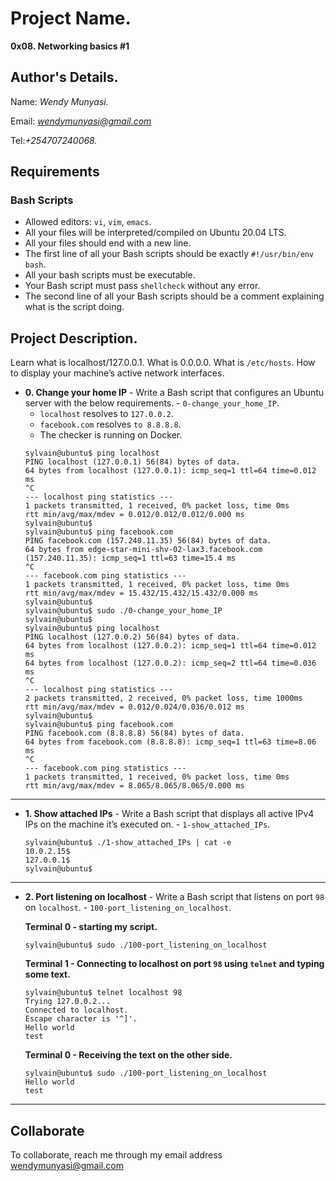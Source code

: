 # Project Name.
**0x08. Networking basics #1**

## Author's Details.
Name: *Wendy Munyasi.*

Email: *wendymunyasi@gmail.com*

Tel:*+254707240068.*

##  Requirements

### Bash Scripts
*   Allowed editors: `vi`, `vim`, `emacs`.
*   All your files will be interpreted/compiled on Ubuntu 20.04 LTS.
*   All your files should end with a new line.
*   The first line of all your Bash scripts should be exactly `#!/usr/bin/env bash`.
*   All your bash scripts must be executable.
*   Your Bash script must pass `shellcheck` without any error.
*   The second line of all your Bash scripts should be a comment explaining what is the script doing.

## Project Description.
Learn what is localhost/127.0.0.1.
What is 0.0.0.0.
What is `/etc/hosts`.
How to display your machine’s active network interfaces.


* **0. Change your home IP** - Write a Bash script that configures an Ubuntu server with the below requirements. - `0-change_your_home_IP`.
    *   `localhost` resolves to `127.0.0.2`.
    *   `facebook.com` resolves `to 8.8.8.8`.
    *   The checker is running on Docker.
    ```
    sylvain@ubuntu$ ping localhost
    PING localhost (127.0.0.1) 56(84) bytes of data.
    64 bytes from localhost (127.0.0.1): icmp_seq=1 ttl=64 time=0.012 ms
    ^C
    --- localhost ping statistics ---
    1 packets transmitted, 1 received, 0% packet loss, time 0ms
    rtt min/avg/max/mdev = 0.012/0.012/0.012/0.000 ms
    sylvain@ubuntu$
    sylvain@ubuntu$ ping facebook.com
    PING facebook.com (157.240.11.35) 56(84) bytes of data.
    64 bytes from edge-star-mini-shv-02-lax3.facebook.com (157.240.11.35): icmp_seq=1 ttl=63 time=15.4 ms
    ^C
    --- facebook.com ping statistics ---
    1 packets transmitted, 1 received, 0% packet loss, time 0ms
    rtt min/avg/max/mdev = 15.432/15.432/15.432/0.000 ms
    sylvain@ubuntu$
    sylvain@ubuntu$ sudo ./0-change_your_home_IP
    sylvain@ubuntu$
    sylvain@ubuntu$ ping localhost
    PING localhost (127.0.0.2) 56(84) bytes of data.
    64 bytes from localhost (127.0.0.2): icmp_seq=1 ttl=64 time=0.012 ms
    64 bytes from localhost (127.0.0.2): icmp_seq=2 ttl=64 time=0.036 ms
    ^C
    --- localhost ping statistics ---
    2 packets transmitted, 2 received, 0% packet loss, time 1000ms
    rtt min/avg/max/mdev = 0.012/0.024/0.036/0.012 ms
    sylvain@ubuntu$
    sylvain@ubuntu$ ping facebook.com
    PING facebook.com (8.8.8.8) 56(84) bytes of data.
    64 bytes from facebook.com (8.8.8.8): icmp_seq=1 ttl=63 time=8.06 ms
    ^C
    --- facebook.com ping statistics ---
    1 packets transmitted, 1 received, 0% packet loss, time 0ms
    rtt min/avg/max/mdev = 8.065/8.065/8.065/0.000 ms
    ```
---

* **1. Show attached IPs** - Write a Bash script that displays all active IPv4 IPs on the machine it’s executed on. - `1-show_attached_IPs`.
    ```
    sylvain@ubuntu$ ./1-show_attached_IPs | cat -e
    10.0.2.15$
    127.0.0.1$
    sylvain@ubuntu$
    ```
---

* **2. Port listening on localhost** - Write a Bash script that listens on port `98` on `localhost`. - `100-port_listening_on_localhost`.

    **Terminal 0 - starting my script.**
    ```
    sylvain@ubuntu$ sudo ./100-port_listening_on_localhost
    ```

    **Terminal 1 - Connecting to localhost on port `98` using `telnet` and typing some text.**
    ```
    sylvain@ubuntu$ telnet localhost 98
    Trying 127.0.0.2...
    Connected to localhost.
    Escape character is '^]'.
    Hello world
    test
    ```

    **Terminal 0 - Receiving the text on the other side.**
    ```
    sylvain@ubuntu$ sudo ./100-port_listening_on_localhost
    Hello world
    test
    ```
---


## Collaborate

To collaborate, reach me through my email address wendymunyasi@gmail.com
